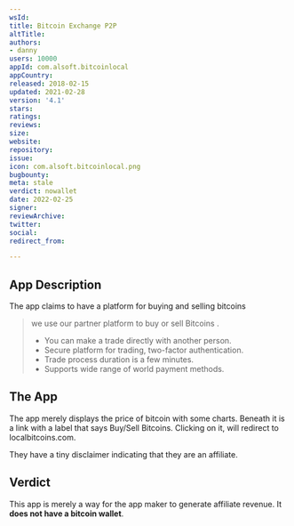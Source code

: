 ```yaml
---
wsId: 
title: Bitcoin Exchange P2P
altTitle: 
authors:
- danny
users: 10000
appId: com.alsoft.bitcoinlocal
appCountry: 
released: 2018-02-15
updated: 2021-02-28
version: '4.1'
stars: 
ratings: 
reviews: 
size: 
website: 
repository: 
issue: 
icon: com.alsoft.bitcoinlocal.png
bugbounty: 
meta: stale
verdict: nowallet
date: 2022-02-25
signer: 
reviewArchive: 
twitter: 
social: 
redirect_from: 

---
```


## App Description

The app claims to have a platform for buying and selling bitcoins

> we use our partner platform to buy or sell Bitcoins .
>
> - You can make a trade directly with another person.
> - Secure platform for trading, two-factor authentication.
> - Trade process duration is a few minutes.
> - Supports wide range of world payment methods.

## The App

The app merely displays the price of bitcoin with some charts. Beneath it is a link with a label that says Buy/Sell Bitcoins. Clicking on it, will redirect to localbitcoins.com.

They have a tiny disclaimer indicating that they are an affiliate.

## Verdict

This app is merely a way for the app maker to generate affiliate revenue. It **does not have a bitcoin wallet**.
